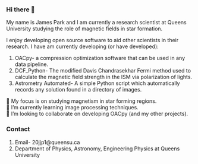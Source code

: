 ### Hi there 👋
My name is James Park and I am currently a research scientist at Queens University studying the role of magnetic fields in star formation.

I enjoy developing open source software to aid other scientists in their research. 
I have am currently developing (or have developed):
<ol>  
    <li> OACpy- a compression optimization software that can be used in any data pipeline.</li>
    <li> DCF_Python- The modified Davis Chandrasekhar Fermi method used to calculate the magnetic field strength in the ISM via polarization of lights. </li>
    <li> Astrometry Automated- A simple Python script which automatically records any solution found in a directory of images. </li>
</ol>

🔭 My focus is on studying magnetism in star forming regions.
<br>
🌱 I’m currently learning image processing techniques.
<br>
👯 I’m looking to collaborate on developing OACpy (and my other projects).

<h3>Contact </h3>
<ol>
    <li>Email- 20jjp1@queensu.ca </li>   
    <li>Department of Physics, Astronomy, Engineering Physics at Queens University</li>
</ol>
